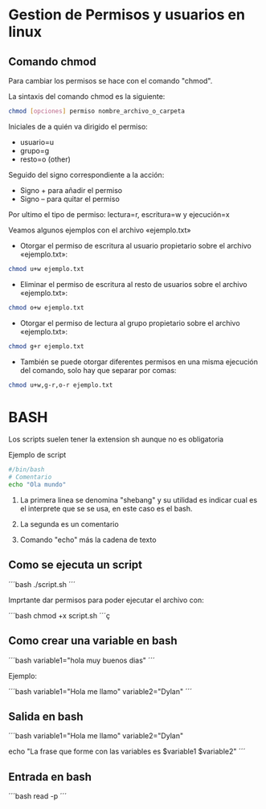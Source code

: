 # Gestion de Permisos y usuarios en linux

## Comando chmod
Para cambiar los permisos se hace con el comando "chmod".

La sintaxis del comando chmod es la siguiente:

```bash
chmod [opciones] permiso nombre_archivo_o_carpeta
```

Iniciales de a quién va dirigido el permiso:

- usuario=u
- grupo=g
- resto=o (other)

Seguido del signo correspondiente a la acción:

- Signo + para añadir el permiso
- Signo – para quitar el permiso


Por ultimo el tipo de permiso: lectura=r, escritura=w y ejecución=x

Veamos algunos ejemplos con el archivo «ejemplo.txt»

- Otorgar el permiso de escritura al usuario propietario sobre el archivo «ejemplo.txt»:
```bash
chmod u+w ejemplo.txt
```

- Eliminar el permiso de escritura al resto de usuarios sobre el archivo «ejemplo.txt»:
```bash
chmod o+w ejemplo.txt
```

- Otorgar el permiso de lectura al grupo propietario sobre el archivo «ejemplo.txt»:
```bash
chmod g+r ejemplo.txt
```

- También se puede otorgar diferentes permisos en una misma ejecución del comando, solo hay que separar por comas:
```bash
chmod u+w,g-r,o-r ejemplo.txt
```



# BASH

Los scripts suelen tener la extension sh aunque no es obligatoria

Ejemplo de script
```bash
#/bin/bash
# Comentario
echo "Ola mundo"
```

1. La primera linea se denomina "shebang" y su utilidad es indicar cual es el interprete que se se usa, en este caso es el bash.

2. La segunda es un comentario

3. Comando "echo" más la cadena de texto


## Como se ejecuta un script

´´´bash
./script.sh
´´´

Imprtante dar permisos para poder ejecutar el archivo con:

´´´bash
chmod +x script.sh
´´´ç

## Como crear una variable en bash

´´´bash
variable1="hola muy buenos dias"
´´´

Ejemplo:

´´´bash
variable1="Hola me llamo"
variable2="Dylan"
´´´


## Salida en bash

´´´bash
variable1="Hola me llamo"
variable2="Dylan"

echo "La frase que forme con las variables es $variable1 $variable2"
´´´

## Entrada en bash

´´´bash
read -p 
´´´






